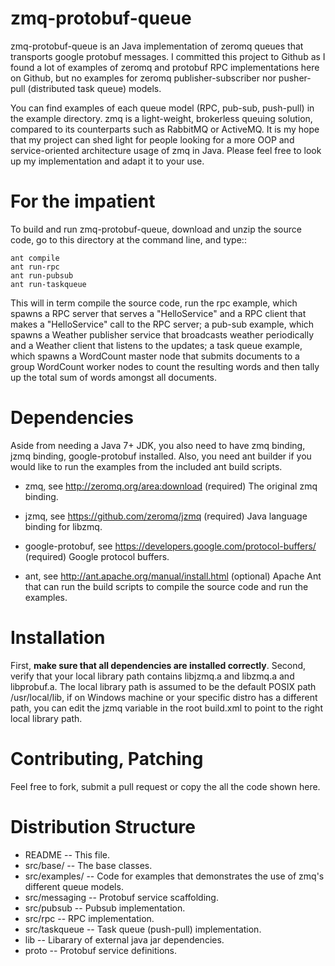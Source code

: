 zmq-protobuf-queue 
==================
 
zmq-protobuf-queue is an Java implementation of zeromq queues that transports google protobuf messages. 
I committed this project to Github as I found a lot of examples of zeromq and protobuf RPC implementations here on Github,
but no examples for zeromq publisher-subscriber nor pusher-pull (distributed task queue) models.  

You can find examples of each queue model (RPC, pub-sub, push-pull) in the example directory. zmq is a light-weight, 
brokerless queuing solution, compared to its counterparts such as RabbitMQ or ActiveMQ. It is my hope that my project 
can shed light for people looking for a more OOP and service-oriented architecture usage of zmq in Java.
Please feel free to look up my implementation and adapt it to your use. 


For the impatient
=================

To build and run zmq-protobuf-queue, download and unzip the source code, go to this
directory at the command line, and type::

    ant compile
    ant run-rpc
    ant run-pubsub
    ant run-taskqueue

This will in term compile the source code, run the rpc example, which spawns a RPC server that serves a "HelloService" 
and a RPC client that makes a "HelloService" call to the RPC server; a pub-sub example, which spawns a Weather publisher
service that broadcasts weather periodically and a Weather client that listens to the updates; a task queue example, 
which spawns a WordCount master node that submits documents to a group WordCount worker nodes to count the resulting words
and then tally up the total sum of words amongst all documents.


Dependencies
============

Aside from needing a Java 7+ JDK, you also need to have zmq binding, jzmq binding, google-protobuf installed.
Also, you need ant builder if you would like to run the examples from the included ant build scripts.

- zmq, see http://zeromq.org/area:download (required)
  The original zmq binding.

- jzmq, see https://github.com/zeromq/jzmq (required)
  Java language binding for libzmq.

- google-protobuf, see https://developers.google.com/protocol-buffers/ (required)
  Google protocol buffers.

- ant, see http://ant.apache.org/manual/install.html (optional)
  Apache Ant that can run the build scripts to compile the source code and run the examples.

Installation
============

First, **make sure that all dependencies are installed correctly**. Second, verify that your local library path 
contains libjzmq.a and libzmq.a and libprobuf.a. The local library path is assumed to be the default POSIX path
/usr/local/lib, if on Windows machine or your specific distro has a different path, you can edit the jzmq variable
in the root build.xml to point to the right local library path. 

Contributing, Patching
=========================

Feel free to fork, submit a pull request or copy the all the code shown here. 


Distribution Structure
======================

- README     		-- This file.
- src/base/        	-- The base classes.
- src/examples/     -- Code for examples that demonstrates the use of zmq's different queue models.
- src/messaging     -- Protobuf service scaffolding.
- src/pubsub    	-- Pubsub implementation.
- src/rpc    		-- RPC implementation.
- src/taskqueue   	-- Task queue (push-pull) implementation.
- lib				-- Libarary of external java jar dependencies.
- proto				-- Protobuf service definitions.